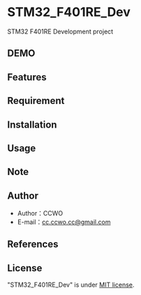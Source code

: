 # STM32_F401RE_Dev

STM32 F401RE Development project

## DEMO

## Features

## Requirement

## Installation

## Usage

## Note

## Author

- Author：CCWO
- E-mail：cc.ccwo.cc@gmail.com

## References

## License

"STM32_F401RE_Dev" is under [MIT license](https://en.wikipedia.org/wiki/MIT_License).
